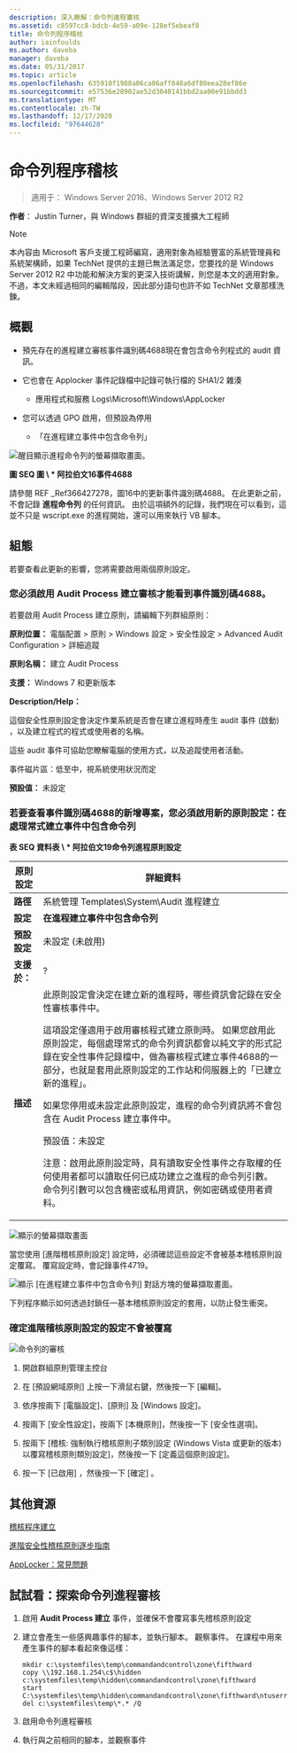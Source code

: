 ```yaml
---
description: 深入瞭解：命令列進程審核
ms.assetid: c8597cc8-bdcb-4e59-a09e-128ef5ebeaf8
title: 命令列程序稽核
author: iainfoulds
ms.author: daveba
manager: daveba
ms.date: 05/31/2017
ms.topic: article
ms.openlocfilehash: 635910f1988a06ca86aff048a6df80eea28ef86e
ms.sourcegitcommit: e57536e28902ae52d3040141bbd2aa00e91bbdd3
ms.translationtype: MT
ms.contentlocale: zh-TW
ms.lasthandoff: 12/17/2020
ms.locfileid: "97644628"
---
```

# <a name="command-line-process-auditing"></a>命令列程序稽核

>適用于： Windows Server 2016、Windows Server 2012 R2

**作者**： Justin Turner，與 Windows 群組的資深支援擴大工程師

> [!NOTE]
> 本內容由 Microsoft 客戶支援工程師編寫，適用對象為經驗豐富的系統管理員和系統架構​​師，如果 TechNet 提供的主題已無法滿足您，您要找的是 Windows Server 2012 R2 中功能和解決方案的更深入技術講解，則您是本文的適用對象。 不過，本文未經過相同的編輯階段，因此部分語句也許不如 TechNet 文章那樣洗鍊。

## <a name="overview"></a>概觀

-   預先存在的進程建立審核事件識別碼4688現在會包含命令列程式的 audit 資訊。

-   它也會在 Applocker 事件記錄檔中記錄可執行檔的 SHA1/2 雜湊

    -   應用程式和服務 Logs\Microsoft\Windows\AppLocker

-   您可以透過 GPO 啟用，但預設為停用

    -   「在進程建立事件中包含命令列」

![醒目顯示進程命令列的螢幕擷取畫面。](media/Command-line-process-auditing/GTR_ADDS_Event4688.gif)

**圖 SEQ 圖 \\ \* 阿拉伯文16事件4688**

請參閱 REF _Ref366427278，圖16中的更新事件識別碼4688。  在此更新之前，不會記錄 **進程命令列** 的任何資訊。  由於這項額外的記錄，我們現在可以看到，這並不只是 wscript.exe 的進程開始，還可以用來執行 VB 腳本。

## <a name="configuration"></a>組態
若要查看此更新的影響，您將需要啟用兩個原則設定。

### <a name="you-must-have-audit-process-creation-auditing-enabled-to-see-event-id-4688"></a>您必須啟用 Audit Process 建立審核才能看到事件識別碼4688。
若要啟用 Audit Process 建立原則，請編輯下列群組原則：

**原則位置：** 電腦配置 > 原則 > Windows 設定 > 安全性設定 > Advanced Audit Configuration > 詳細追蹤

**原則名稱：** 建立 Audit Process

**支援：** Windows 7 和更新版本

**Description/Help：**

這個安全性原則設定會決定作業系統是否會在建立進程時產生 audit 事件 (啟動) ，以及建立程式的程式或使用者的名稱。

這些 audit 事件可協助您瞭解電腦的使用方式，以及追蹤使用者活動。

事件磁片區：低至中，視系統使用狀況而定

**預設值：** 未設定

### <a name="in-order-to-see-the-additions-to-event-id-4688-you-must-enable-the-new-policy-setting-include-command-line-in-process-creation-events"></a>若要查看事件識別碼4688的新增專案，您必須啟用新的原則設定：在處理常式建立事件中包含命令列
**表 SEQ 資料表 \\ \* 阿拉伯文19命令列進程原則設定**

|原則設定|詳細資料|
|------------------------|-----------|
|**路徑**|系統管理 Templates\System\Audit 進程建立|
|**設定**|**在進程建立事件中包含命令列**|
|**預設設定**|未設定 (未啟用) |
|**支援於：**|?|
|**描述**|此原則設定會決定在建立新的進程時，哪些資訊會記錄在安全性審核事件中。<p>這項設定僅適用于啟用審核程式建立原則時。 如果您啟用此原則設定，每個處理常式的命令列資訊都會以純文字的形式記錄在安全性事件記錄檔中，做為審核程式建立事件4688的一部分，也就是套用此原則設定的工作站和伺服器上的「已建立新的進程」。<p>如果您停用或未設定此原則設定，進程的命令列資訊將不會包含在 Audit Process 建立事件中。<p>預設值：未設定<p>注意：啟用此原則設定時，具有讀取安全性事件之存取權的任何使用者都可以讀取任何已成功建立之進程的命令列引數。 命令列引數可以包含機密或私用資訊，例如密碼或使用者資料。|

![顯示的螢幕擷取畫面 ](media/Command-line-process-auditing/GTR_ADDS_IncludeCLISetting.gif)

當您使用 [進階稽核原則設定] 設定時，必須確認這些設定不會被基本稽核原則設定覆寫。  覆寫設定時，會記錄事件4719。

![顯示 [在進程建立事件中包含命令列] 對話方塊的螢幕擷取畫面。](media/Command-line-process-auditing/GTR_ADDS_Event4719.gif)

下列程序顯示如何透過封鎖任一基本稽核原則設定的套用，以防止發生衝突。

### <a name="to-ensure-that-advanced-audit-policy-configuration-settings-are-not-overwritten"></a>確定進階稽核原則設定的設定不會被覆寫
![命令列的審核](media/Command-line-process-auditing/GTR_ADDS_AdvAuditPolicy.gif)

1.  開啟群組原則管理主控台

2.  在 [預設網域原則] 上按一下滑鼠右鍵，然後按一下 [編輯]。

3.  依序按兩下 [電腦設定]、[原則] 及 [Windows 設定]。

4.  按兩下 [安全性設定]，按兩下 [本機原則]，然後按一下 [安全性選項]。

5.  按兩下 [稽核: 強制執行稽核原則子類別設定 (Windows Vista 或更新的版本) 以覆寫稽核原則類別設定]，然後按一下 [定義這個原則設定]。

6.  按一下 [已啟用] ，然後按一下 [確定] 。

## <a name="additional-resources"></a>其他資源
[稽核程序建立](/previous-versions/windows/it-pro/windows-server-2008-R2-and-2008/dd941613(v=ws.10))

[進階安全性稽核原則逐步指南](/previous-versions/windows/it-pro/windows-server-2008-R2-and-2008/dd408940(v=ws.10))

[AppLocker：常見問題](/previous-versions/windows/it-pro/windows-server-2008-R2-and-2008/ee619725(v=ws.10))

## <a name="try-this-explore-command-line-process-auditing"></a>試試看：探索命令列進程審核

1.  啟用 **Audit Process 建立** 事件，並確保不會覆寫事先稽核原則設定

2.  建立會產生一些感興趣事件的腳本，並執行腳本。  觀察事件。  在課程中用來產生事件的腳本看起來像這樣：

    ```
    mkdir c:\systemfiles\temp\commandandcontrol\zone\fifthward
    copy \\192.168.1.254\c$\hidden c:\systemfiles\temp\hidden\commandandcontrol\zone\fifthward
    start C:\systemfiles\temp\hidden\commandandcontrol\zone\fifthward\ntuserrights.vbs
    del c:\systemfiles\temp\*.* /Q
    ```

3.  啟用命令列進程審核

4.  執行與之前相同的腳本，並觀察事件

